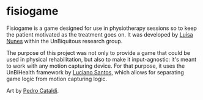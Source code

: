 # fisiogame

Fisiogame is a game designed for use in physiotherapy sessions so to keep the patient motivated as the treatment goes on. It was developed by [Luísa Nunes](https://github.com/LBNunes) within the UnBiquitous research group.

The purpose of this project was not only to provide a game that could be used in physical rehabilitation, but also to make it input-agnostic: it's meant to work with any motion capturing device. For that purpose, it uses the UnBiHealth framework by [Luciano Santos](https://github.com/lhsantos), which allows for separating game logic from motion capturing logic.

Art by [Pedro Cataldi](http://www.pedrocataldi.com/).

